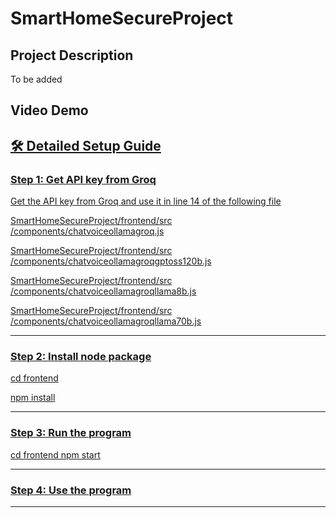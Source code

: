 # SmartHomeSecureProject

## Project Description

To be added


## Video Demo
<a href="https://youtu.be/rBFdG_s5CAk" target="_blank">

## 🛠️ Detailed Setup Guide

### Step 1: Get API key from Groq
Get the API key from Groq and use it in line 14 of the following file

SmartHomeSecureProject/frontend/src
/components/chatvoiceollamagroq.js 

SmartHomeSecureProject/frontend/src
/components/chatvoiceollamagroqgptoss120b.js 

SmartHomeSecureProject/frontend/src
/components/chatvoiceollamagroqllama8b.js 

SmartHomeSecureProject/frontend/src
/components/chatvoiceollamagroqllama70b.js 

---

### Step 2: Install node package
cd frontend

npm install 



---

### Step 3: Run the program

cd frontend
npm start


---

### Step 4: Use the program


---


